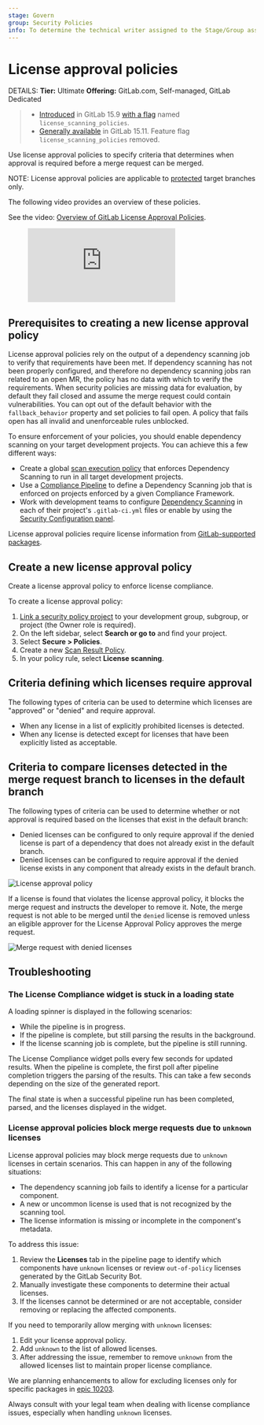 ```yaml
---
stage: Govern
group: Security Policies
info: To determine the technical writer assigned to the Stage/Group associated with this page, see https://handbook.gitlab.com/handbook/product/ux/technical-writing/#assignments
---
```


# License approval policies

DETAILS:
**Tier:** Ultimate
**Offering:** GitLab.com, Self-managed, GitLab Dedicated

> - [Introduced](https://gitlab.com/groups/gitlab-org/-/epics/8092) in GitLab 15.9 [with a flag](../../administration/feature_flags.md) named `license_scanning_policies`.
> - [Generally available](https://gitlab.com/gitlab-org/gitlab/-/issues/397644) in GitLab 15.11. Feature flag `license_scanning_policies` removed.

Use license approval policies to specify criteria that determines when approval is required before a merge request can be merged.

NOTE:
License approval policies are applicable to [protected](../project/protected_branches.md) target branches only.

The following video provides an overview of these policies.

<div class="video-fallback">
  See the video: <a href="https://www.youtube.com/watch?v=34qBQ9t8qO8">Overview of GitLab License Approval Policies</a>.
</div>
<figure class="video-container">
  <iframe src="https://www.youtube-nocookie.com/embed/34qBQ9t8qO8" frameborder="0" allowfullscreen> </iframe>
</figure>

## Prerequisites to creating a new license approval policy

License approval policies rely on the output of a dependency scanning job to verify that requirements have been met. If dependency scanning has not been properly configured, and therefore no dependency scanning jobs ran related to an open MR, the policy has no data with which to verify the requirements. When security policies are missing data for evaluation, by default they fail closed and assume the merge request could contain vulnerabilities. You can opt out of the default behavior with the `fallback_behavior` property and set policies to fail open. A policy that fails open has all invalid and unenforceable rules unblocked.

To ensure enforcement of your policies, you should enable dependency scanning on your target development projects. You can achieve this a few different ways:

- Create a global [scan execution policy](../application_security/policies/scan_execution_policies.md) that enforces Dependency Scanning to run in all target development projects.
- Use a [Compliance Pipeline](../../user/group/compliance_frameworks.md#compliance-frameworks) to define a Dependency Scanning job that is enforced on projects enforced by a given Compliance Framework.
- Work with development teams to configure [Dependency Scanning](../../user/application_security/dependency_scanning/index.md) in each of their project's `.gitlab-ci.yml` files or enable by using the [Security Configuration panel](../application_security/configuration/index.md).

License approval policies require license information from [GitLab-supported packages](license_scanning_of_cyclonedx_files/index.md#supported-languages-and-package-managers).

## Create a new license approval policy

Create a license approval policy to enforce license compliance.

To create a license approval policy:

1. [Link a security policy project](../application_security/policies/index.md#policy-implementation) to your development group, subgroup, or project (the Owner role is required).
1. On the left sidebar, select **Search or go to** and find your project.
1. Select **Secure > Policies**.
1. Create a new [Scan Result Policy](../application_security/policies/merge_request_approval_policies.md).
1. In your policy rule, select **License scanning**.

## Criteria defining which licenses require approval

The following types of criteria can be used to determine which licenses are "approved" or "denied" and require approval.

- When any license in a list of explicitly prohibited licenses is detected.
- When any license is detected except for licenses that have been explicitly listed as acceptable.

## Criteria to compare licenses detected in the merge request branch to licenses in the default branch

The following types of criteria can be used to determine whether or not approval is required based on the licenses that exist in the default branch:

- Denied licenses can be configured to only require approval if the denied license is part of a dependency that does not already exist in the default branch.
- Denied licenses can be configured to require approval if the denied license exists in any component that already exists in the default branch.

![License approval policy](img/license_approval_policy_v15_9.png)

If a license is found that violates the license approval policy, it blocks the merge request and instructs the developer to remove it. Note, the merge request is not able to be merged until the `denied` license is removed unless an eligible approver for the License Approval Policy approves the merge request.

![Merge request with denied licenses](img/denied_licenses_v15_3.png)

## Troubleshooting

### The License Compliance widget is stuck in a loading state

A loading spinner is displayed in the following scenarios:

- While the pipeline is in progress.
- If the pipeline is complete, but still parsing the results in the background.
- If the license scanning job is complete, but the pipeline is still running.

The License Compliance widget polls every few seconds for updated results. When the pipeline is complete, the first poll after pipeline completion triggers the parsing of the results. This can take a few seconds depending on the size of the generated report.

The final state is when a successful pipeline run has been completed, parsed, and the licenses displayed in the widget.

### License approval policies block merge requests due to `unknown` licenses

License approval policies may block merge requests due to `unknown` licenses in certain scenarios. This can happen in
any of the following situations:

- The dependency scanning job fails to identify a license for a particular component.
- A new or uncommon license is used that is not recognized by the scanning tool.
- The license information is missing or incomplete in the component's metadata.

To address this issue:

1. Review the **Licenses** tab in the pipeline page to identify which components have `unknown` licenses or review `out-of-policy` licenses generated by the GitLab Security Bot.
1. Manually investigate these components to determine their actual licenses.
1. If the licenses cannot be determined or are not acceptable, consider removing or replacing the affected components.

If you need to temporarily allow merging with `unknown` licenses:

1. Edit your license approval policy.
1. Add `unknown` to the list of allowed licenses.
1. After addressing the issue, remember to remove `unknown` from the allowed licenses list to maintain proper license compliance.

We are planning enhancements to allow for excluding licenses only for specific packages in [epic 10203](https://gitlab.com/groups/gitlab-org/-/epics/10203).

Always consult with your legal team when dealing with license compliance issues, especially when handling `unknown` licenses.
